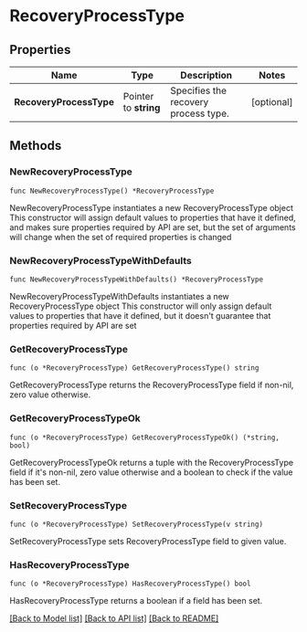 # RecoveryProcessType

## Properties

Name | Type | Description | Notes
------------ | ------------- | ------------- | -------------
**RecoveryProcessType** | Pointer to **string** | Specifies the recovery process type. | [optional] 

## Methods

### NewRecoveryProcessType

`func NewRecoveryProcessType() *RecoveryProcessType`

NewRecoveryProcessType instantiates a new RecoveryProcessType object
This constructor will assign default values to properties that have it defined,
and makes sure properties required by API are set, but the set of arguments
will change when the set of required properties is changed

### NewRecoveryProcessTypeWithDefaults

`func NewRecoveryProcessTypeWithDefaults() *RecoveryProcessType`

NewRecoveryProcessTypeWithDefaults instantiates a new RecoveryProcessType object
This constructor will only assign default values to properties that have it defined,
but it doesn't guarantee that properties required by API are set

### GetRecoveryProcessType

`func (o *RecoveryProcessType) GetRecoveryProcessType() string`

GetRecoveryProcessType returns the RecoveryProcessType field if non-nil, zero value otherwise.

### GetRecoveryProcessTypeOk

`func (o *RecoveryProcessType) GetRecoveryProcessTypeOk() (*string, bool)`

GetRecoveryProcessTypeOk returns a tuple with the RecoveryProcessType field if it's non-nil, zero value otherwise
and a boolean to check if the value has been set.

### SetRecoveryProcessType

`func (o *RecoveryProcessType) SetRecoveryProcessType(v string)`

SetRecoveryProcessType sets RecoveryProcessType field to given value.

### HasRecoveryProcessType

`func (o *RecoveryProcessType) HasRecoveryProcessType() bool`

HasRecoveryProcessType returns a boolean if a field has been set.


[[Back to Model list]](../README.md#documentation-for-models) [[Back to API list]](../README.md#documentation-for-api-endpoints) [[Back to README]](../README.md)


